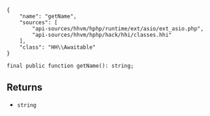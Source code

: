 ``` yamlmeta
{
    "name": "getName",
    "sources": [
        "api-sources/hhvm/hphp/runtime/ext/asio/ext_asio.php",
        "api-sources/hhvm/hphp/hack/hhi/classes.hhi"
    ],
    "class": "HH\\Awaitable"
}
```




``` Hack
final public function getName(): string;
```




## Returns




+ ` string `
<!-- HHAPIDOC -->
